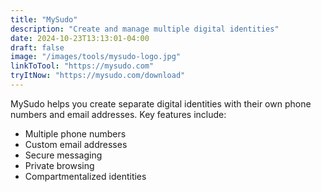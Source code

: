 ```yaml
---
title: "MySudo"
description: "Create and manage multiple digital identities"
date: 2024-10-23T13:13:01-04:00
draft: false
image: "/images/tools/mysudo-logo.jpg"
linkToTool: "https://mysudo.com"
tryItNow: "https://mysudo.com/download"
---
```

MySudo helps you create separate digital identities with their own phone numbers and email addresses. Key features include:
- Multiple phone numbers
- Custom email addresses
- Secure messaging
- Private browsing
- Compartmentalized identities

